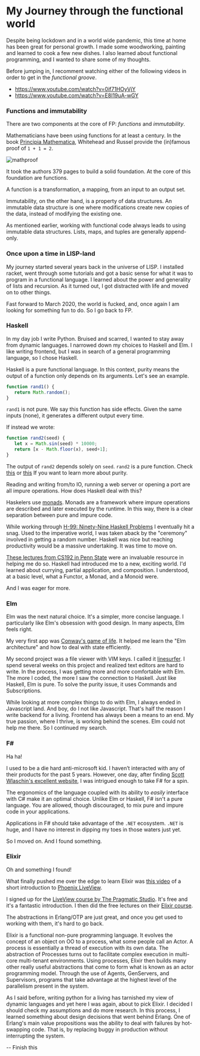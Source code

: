 # My Journey through the functional world

Despite being lockdown and in a world wide pandemic, this time at home
has been great for personal growth. I made some woodworking, painting
and learned to cook a few new dishes. I also learned about functional
programming, and I wanted to share some of my thoughts.

Before jumping in, I recomment watching either of the following videos
in order to get in the _functional groove_.

- https://www.youtube.com/watch?v=0if71HOyVjY
- https://www.youtube.com/watch?v=E8I19uA-wGY

### Functions and immutability

There are two components at the core of FP: _functions_
and _immutability_.

Mathematicians have been using functions for at least a century. In the book
[Principia Mathematica](https://en.wikipedia.org/wiki/Principia_Mathematica),
Whitehead and Russel provide the (in)famous
proof of `1 + 1 = 2`.

![mathproof](proof.png)

It took the authors 379 pages to build a solid foundation.
At the core of this foundation are functions.

A function is a transformation, a mapping, from an input to an output set.

Immutability, on the other hand, is a property of data structures. An immutable
data structure is one where modifications create new copies of the data, instead of
modifying the existing one.

As mentioned earlier, working with functional code always leads to using immutable
data structures. Lists, maps, and tuples are generally append-only.

### Once upon a time in LISP-land

My journey started several years back in the universe of LISP. I installed racket,
went through some tutorials and got a basic sense for what it was to
program in a functional language. I learned about the power and generality of lists
and recursion. As it turned out, I got distracted with life and
moved on to other things.

Fast forward to March 2020, the world is fucked, and, once again I am looking for something
fun to do. So I go back to FP.

### Haskell

In my day job I write Python. Bruised and scarred, I wanted to stay away from dynamic
languages. I narrowed down my choices to Haskell and Elm. I like writing frontend, but I
was in search of a general programming language, so I chose Haskell.

Haskell is a pure functional language. In this context, purity means the output of a function
only depends on its arguments. Let's see an example.

```javascript
function rand1() {
   return Math.random();
}
```

`rand1` is not pure. We say this function has side effects. Given the same inputs (none),
it generates a different output every time.
 
If instead we wrote:

```javascript
function rand2(seed) {
   let x = Math.sin(seed) * 10000;
   return [x - Math.floor(x), seed+1];
}
```

The output of `rand2` depends solely on `seed`. `rand2`
is a pure function. Check
[this](https://stackoverflow.com/questions/22268851/what-is-a-pure-function)
or [this](https://en.wikipedia.org/wiki/Pure_function) If
you want to learn more about purity.

Reading and writing from/to IO, running a web server
or opening a port are all impure operations. How does Haskell deal with this?

Haskelers use [monads](https://stackoverflow.com/a/194207).
Monads are a framework where impure operations are described
and later executed by the runtime. In this way, there is a clear
separation between pure and impure code.

While working through [H-99: Ninety-Nine Haskell Problems](https://wiki.haskell.org/H-99:_Ninety-Nine_Haskell_Problems)
I eventually hit a snag. Used to the imperative world,
I was taken aback by the "ceremony" involved
in getting a random number. Haskell was nice but reaching
productivity would be a massive undertaking. It
was time to move on.

[These lectures from CS192 in Penn State](https://www.cis.upenn.edu/~cis194/spring13/)
were an invaluable resource in helping me do so. Haskell had introduced me to
a new, exciting world. I'd learned about currying, partial
application, and composition. I understood, at a basic
level, what a Functor, a Monad, and a Monoid were.

And I was eager for more.

### Elm

Elm was the next natural choice. It's a simpler, more concise language. I particularly
like Elm's obsession with good design. In many aspects, Elm feels right.

My very first app was
[Conway's game of life](https://github.com/green-john/elmjuegodelavida).
It helped me learn the "Elm architecture" and how to deal with
state efficiently.

My second project was a file viewer with VIM keys. I called it
[linesurfer](https://github.com/afruizc/linesurfer).
I spend several weeks on this project and realized text editors
are hard to write. In the process, I was getting more and more comfortable
with Elm. The more I coded, the more I saw the connection
to Haskell. Just like Haskell, Elm is pure. To solve the purity
issue, it uses Commands and Subscriptions.

While looking at more complex things to do with Elm,
I always ended in Javascript land. And boy, do I not like
Javascript. That's half the reason I write backend for
a living. Frontend has always been a means to an end.
My true passion, where I thrive, is working behind
the scenes. Elm could not help me there. So I continued
my search.

### F#

Ha ha!

I used to be a die hard anti-microsoft kid. I haven’t
interacted with any of their products for the past 5 years. However,
one day, after finding [Scott Wlaschin's excellent website](https://fsharpforfunandprofit.com/),
I was intrigued enough to take F# for a spin.

The ergonomics of the language coupled with its ability to *easily* interface with C# make
it an optimal choice. Unlike Elm or Haskell, F# isn't a pure  language. You are allowed,
though discouraged, to mix pure and impure code in your applications.

Applications in F# should take advantage of the
`.NET` ecosystem. `.NET` is huge, and I have no interest
in dipping my toes in those waters just yet.

So I moved on. And I found something.

### Elixir

Oh and something I found!

What finally pushed me over the edge to learn Elixir
was [this video](https://www.youtube.com/watch?v=MZvmYaFkNJI&t=573s) of
a short introduction to
[Phoenix LiveView](https://hexdocs.pm/phoenix_live_view/Phoenix.LiveView.html).

I signed up
for the [LiveView course by The Pragmatic Studio](https://pragmaticstudio.com/my_order/Y9DEB-QIT7A-6P8NZ).
It's free and it's a fantastic introduction. I then
did the free lectures on their [Elixir course](https://pragmaticstudio.com/courses/elixir).

The abstractions in Erlang/OTP are just great, and once you get used to
working with them, it's hard to go back.

Elixir is a functional non-pure programming language. It evolves the concept of an
object on OO to a process, what some people call an Actor. A process is essentially
a thread of execution with its own data. The abstraction of Processes turns out to
facilitate complex execution in multi-core multi-tenant environments. Using processes,
Elixir then builds many other really useful abstractions that come to form what is
known as an actor programming model. Through the use of Agents,  GenServers, and Supervisors,
programs that take advantage at  the highest level of the parallelism present in the system.

As I said before, writing python for a living has tarnished my view of dynamic languages
and yet here I was again, about to pick Elixir. I decided I should check my assumptions
and do more research. In this process, I learned something about design decisions that
went behind Erlang. One of Erlang's main value propositions was the ability to deal with
failures by hot-swapping code. That is, by replacing buggy in production without
interrupting the system.

-- Finish this
